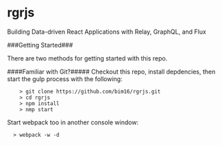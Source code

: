 # rgrjs
Building Data-driven React Applications with Relay, GraphQL, and Flux


###Getting Started###

There are two methods for getting started with this repo.

####Familiar with Git?#####
Checkout this repo, install depdencies, then start the gulp process with the following:

```
	> git clone https://github.com/bim16/rgrjs.git
	> cd rgrjs
	> npm install
	> nmp start
```

Start webpack too in another console window:
```
  > webpack -w -d
```
